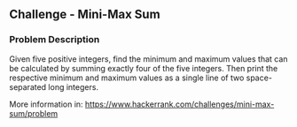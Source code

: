## Challenge - Mini-Max Sum

### Problem Description
Given five positive integers, find the minimum and maximum values that can be calculated by summing exactly four of the five integers. Then print the respective minimum and maximum values as a single line of two space-separated long integers.

More information in: https://www.hackerrank.com/challenges/mini-max-sum/problem